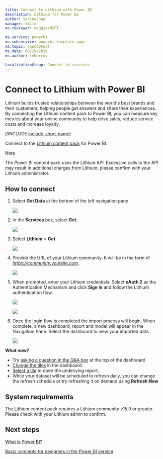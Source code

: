 ```yaml
---
title: Connect to Lithium with Power BI
description: Lithium for Power BI
author: SarinaJoan
manager: kfile
ms.reviewer: maggiesMSFT

ms.service: powerbi
ms.subservice: powerbi-template-apps
ms.topic: conceptual
ms.date: 08/29/2019
ms.author: tebercov

LocalizationGroup: Connect to services
---
```

# Connect to Lithium with Power BI

Lithium builds trusted relationships between the world's best brands and their customers, helping people get answers and share their experiences. By connecting the Lithium content pack to Power BI, you can measure key metrics about your online community to help drive sales, reduce service costs and increase loyalty. 

[!INCLUDE [include-short-name](./includes/service-deprecate-content-packs.md)]

Connect to the [Lithium content pack](https://app.powerbi.com/getdata/services/lithium) for Power BI.

>[!NOTE]
>The Power BI content pack uses the Lithium API. Excessive calls to the API may result in additional charges from Lithium, please confirm with your Lithium administrator.

## How to connect
1. Select **Get Data** at the bottom of the left navigation pane.
   
   ![](media/service-connect-to-lithium/pbi_getdata.png) 
2. In the **Services** box, select **Get**.
   
   ![](media/service-connect-to-lithium/pbi_getservices.png) 
3. Select **Lithium** \> **Get**.
   
   ![](media/service-connect-to-lithium/lithiumconnect.png)
4. Provide the URL of your Lithium community. It will be in the form of *https://community.yoursite.com*.
   
   ![](media/service-connect-to-lithium/params.png)
5. When prompted, enter your Lithium credentials. Select **oAuth 2** as the Authentication Mechanism and click **Sign In** and follow the Lithium authentication flow.
   
   ![](media/service-connect-to-lithium/creds.png)
   
   ![](media/service-connect-to-lithium/creds2.png)
6. Once the login flow is completed the import process will begin. When complete, a new dashboard, report and model will appear in the Navigation Pane. Select the dashboard to view your imported data.
   
    ![](media/service-connect-to-lithium/lithium.png)

**What now?**

* Try [asking a question in the Q&A box](consumer/end-user-q-and-a.md) at the top of the dashboard
* [Change the tiles](service-dashboard-edit-tile.md) in the dashboard.
* [Select a tile](consumer/end-user-tiles.md) to open the underlying report.
* While your dataset will be scheduled to refresh daily, you can change the refresh schedule or try refreshing it on demand using **Refresh Now**

## System requirements
The Lithium content pack requires a Lithium community v15.9 or greater. Please check with your Lithium admin to confirm.

## Next steps
[What is Power BI?](fundamentals/power-bi-overview.md)

[Basic concepts for designers in the Power BI service](service-basic-concepts.md)

